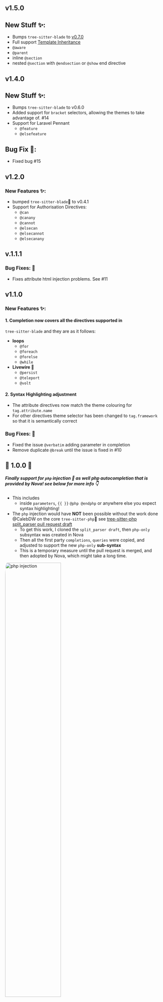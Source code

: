 ## v1.5.0

## New Stuff ✨:

-   Bumps `tree-sitter-blade` to
    [v0.7.0](https://github.com/EmranMR/tree-sitter-blade/releases/tag/v0.7.0)
-   Full support
    [Template Inheritance](https://laravel.com/docs/10.x/blade#layouts-using-template-inheritance)
-   `@aware`
-   `@parent`
-   inline `@section`
-   nested `@section` with `@endsection` or `@show` end directive

## v1.4.0

## New Stuff ✨:

-   Bumps `tree-sitter-blade` to v0.6.0
-   Added support for `bracket` selectors, allowing the themes to take
    advantage of. #14
-   Support for Laravel Pennant
    -   `@feature`
    -   `@elsefeature`

## Bug Fix 🐞:

-   Fixed bug #15

## v1.2.0

### New Features ✨:

-   bumped `tree-sitter-blade`🌳 to v0.4.1
-   Support for Authorisation Directives:
    -   `@can`
    -   `@canany`
    -   `@cannot`
    -   `@elsecan`
    -   `@elsecannot`
    -   `@elsecanany`

## v.1.1.1

### Bug Fixes: 🐞

-   Fixes attribute html injection problems. See #11

## v1.1.0

### New Features ✨:

#### 1. Completion now covers all the directives supported in

`tree-sitter-blade` and they are as it follows:

-   **loops**
    -   `@for`
    -   `@foreach`
    -   `@forelse`
    -   `@while`
-   **Livewire 🪼**
    -   `@persist`
    -   `@teleport`
    -   `@volt`

#### 2. Syntax Highlighting adjustment

-   The attribute directives now match the theme colouring for
    `tag.attribute.name`
-   For other directives theme selector has been changed to
    `tag.framework` so that it is semantically correct

### Bug Fixes: 🐞

-   Fixed the issue `@verbatim` adding parameter in completion
-   Remove duplicate `@break` until the issue is fixed in #10

## 📣 1.0.0 🎉

##### Finally support for `php` **injection** 🥳 as well php autocompletion that is provided by Nova! see below for more info 👇

-   This includes
    -   inside `parameters`, `{{ }}` `@php @endphp` or anywhere else
        you expect syntax highlighting!
-   The `php` injection would have **NOT** been possible without the
    work done @CalebDW on the core `tree-sitter-php`🙏 see
    [tree-sitter-php split_parser pull request draft](https://github.com/tree-sitter/tree-sitter-php/pull/180)
    -   To get this work, I cloned the `split_parser draft`, then
        `php-only` subsyntax was created in Nova
    -   Then all the first party `completions`, `queries` were copied,
        and adjusted to support the new `php-only` **sub-syntax**
    -   This is a temporary measure until the pull request is merged,
        and then adopted by Nova, which might take a long time.

<img src="https://github.com/EmranMR/Laravel-Nova-Extension/blob/main/Images/php%20injection.gif?raw=true" width="60%" style="border-radius: 2%" alt="php injection" title="php injection" />

##### Other Updates

-   Updated the submodules to the latest version
-   Completion file names all adjusted to avoid confusion, prefixed
    with `php` or `blade`
-   Added adjusted `makeFile` to `tree-sitter-php-only` to allow
    generation of correct dynamic library for Nova

## 0.2.2

-   Extension typo fix...

## 0.2.0

### New Features:

##### bumped the tree-sitter to v0.3.2, which includes:

-   a lot of bug fixes,
-   Folding Support
-   Directive support for Livewire including the upcoming v3.0
    ![folding](https://github-production-user-asset-6210df.s3.amazonaws.com/11975985/254418729-ba36eb66-fee4-4898-b94c-8f503a012122.gif 'folding')

##### Using Symbolic icons so that completion can be distinguished easier and semantic.

-   `@vite` support
-   Completions refactored and categorised to follow their order they
    appear in tree-sitter grammar as well as following the rule_names
-   Autocompletions:
    -   **attributes**
        -   `@class`
        -   `@style`
        -   `@checked`
        -   `@selected`
        -   `@disabled`
        -   `@readonly`
        -   `@required`
    -   **keywords**
        -   `@csrf`
        -   `@viteReactRefresh`
        -   `@livewireStyles`
        -   `@livewireScripts`
        -   `@livewireScriptConfig`
    -   **inline directives**
        -   `@extend`
        -   `@yield`
        -   `@include`
        -   `@includeIf`
        -   `@includeWhen`
        -   `@includeUnless`
        -   `@includeFirst`
        -   `@props`
        -   `@method`
        -   `@inject`
        -   `@each`
        -   `@vite`
        -   `@livewire`
    -   `@Switch`
        -   `@case`
        -   `@break`
        -   `@default`
    -   **conditionals and if statements**
        -   `@section`
        -   `@fragment`
        -   `@once`
        -   `@verbatim`
        -   `@push`
        -   `@pushOnce`
        -   `@pushIf`
        -   `@prepend`
        -   `@prependOnce`
        -   `@if`
        -   `@Unless`
        -   `@isset`
        -   `@auth`
        -   `@guest`
        -   `@production`
        -   `@env`
        -   `@hasSection`
        -   `@sectionMissing`
        -   `@error`
    -   `@php` tags

##### Adjustment to auto indentation increase/decrease

#### Bug Fix 🐞:

-   Issues with context aware completion see #7 resulting with problem
    completing the attribute directives as well as none relating
    completion showing in attributes

## 0.1.0

-   Support for **code folding** for blade directives
-   bumped the `tree-sitter-blade` to 0.1.2

## Version 0.0.6

-   Extension rearrangements for slimming purposes.
-   Streamlining the build process & including the code signing

## Version 0.0.5

-   Initial Release
-   Integration with `tree-sitter-blade`
-   Support for automatic indentation increase and decrease
-   Very basic context aware autocompletion (not complete at all)
